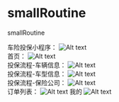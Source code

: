 # smallRoutine
smallRoutine

车险投保小程序：
![Alt text](https://github.com/zwz19920309/smallRoutine/blob/master/exp/1.png)
<br>
首页：
![Alt text](https://github.com/zwz19920309/smallRoutine/blob/master/exp/2.png)
<br>
投保流程-车辆信息：
![Alt text](https://github.com/zwz19920309/smallRoutine/blob/master/exp/3.png)
<br>
投保流程-车型信息：
![Alt text](https://github.com/zwz19920309/smallRoutine/blob/master/exp/4.png)
<br>
投保流程-保险公司：
![Alt text](https://github.com/zwz19920309/smallRoutine/blob/master/exp/5.png)
<br>
订单列表：
![Alt text](https://github.com/zwz19920309/smallRoutine/blob/master/exp/6.png)
我的
![Alt text](https://github.com/zwz19920309/smallRoutine/blob/master/exp/7.png)
